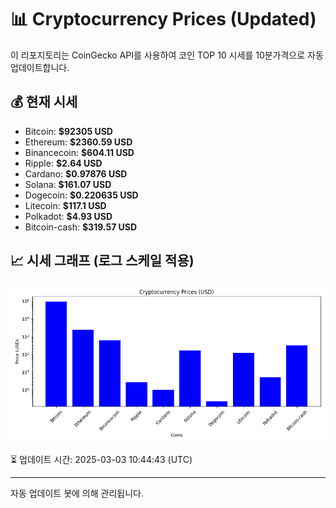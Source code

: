 
# 📊 Cryptocurrency Prices (Updated)

이 리포지토리는 CoinGecko API를 사용하여 코인 TOP 10 시세를 10분가격으로 자동 업데이트합니다.

## 💰 현재 시세
- Bitcoin: **$92305 USD**
- Ethereum: **$2360.59 USD**
- Binancecoin: **$604.11 USD**
- Ripple: **$2.64 USD**
- Cardano: **$0.97876 USD**
- Solana: **$161.07 USD**
- Dogecoin: **$0.220635 USD**
- Litecoin: **$117.1 USD**
- Polkadot: **$4.93 USD**
- Bitcoin-cash: **$319.57 USD**

## 📈 시세 그래프 (로그 스케일 적용)
![Crypto Prices](crypto_prices.png)

⏳ 업데이트 시간: 2025-03-03 10:44:43 (UTC)

---
자동 업데이트 봇에 의해 관리됩니다.
